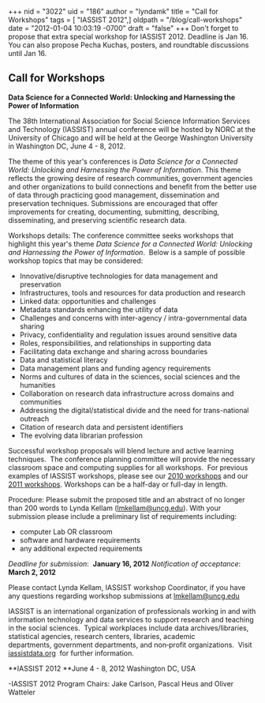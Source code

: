 +++
nid = "3022"
uid = "186"
author = "lyndamk"
title = "Call for Workshops"
tags = [ "IASSIST 2012",]
oldpath = "/blog/call-workshops"
date = "2012-01-04 10:03:19 -0700"
draft = "false"
+++
Don't forget to propose that extra special workshop for IASSIST 2012.
Deadline is Jan 16. You can also propose Pecha Kuchas, posters, and
roundtable discussions until Jan 16.

Call for Workshops
------------------

**Data Science for a Connected World: Unlocking and Harnessing the Power
of Information**

The 38th International Association for Social Science Information
Services and Technology (IASSIST) annual conference will be hosted by
NORC at the University of Chicago and will be held at the George
Washington University in Washington DC, June 4 - 8, 2012.

The theme of this year's conferences is *Data Science for a Connected
World: Unlocking and Harnessing the Power of Information*. This theme
reflects the growing desire of research communities, government agencies
and other organizations to build connections and benefit from the better
use of data through practicing good management, dissemination and
preservation techniques. Submissions are encouraged that offer
improvements for creating, documenting, submitting, describing,
disseminating, and preserving scientific research data.

Workshops details:
The conference committee seeks workshops that highlight this year's
theme *Data Science for a Connected World: Unlocking and Harnessing the
Power of Information*.  Below is a sample of possible workshop topics
that may be considered:

-   Innovative/disruptive technologies for data management and
    preservation
-   Infrastructures, tools and resources for data production and
    research
-   Linked data: opportunities and challenges
-   Metadata standards enhancing the utility of data
-   Challenges and concerns with inter-agency / intra-governmental data
    sharing
-   Privacy, confidentiality and regulation issues around sensitive data
-   Roles, responsibilities, and relationships in supporting data
-   Facilitating data exchange and sharing across boundaries
-   Data and statistical literacy
-   Data management plans and funding agency requirements
-   Norms and cultures of data in the sciences, social sciences and the
    humanities
-   Collaboration on research data infrastructure across domains and
    communities
-   Addressing the digital/statistical divide and the need for
    trans-national outreach
-   Citation of research data and persistent identifiers
-   The evolving data librarian profession

Successful workshop proposals will blend lecture and active learning
techniques.  The conference planning committee will provide the
necessary classroom space and computing supplies for all workshops.  For
previous examples of IASSIST workshops, please see our [2010
workshops](http://ciser.cornell.edu/IASSIST/workshops.shtm) and our
[2011
workshops](http://www.rdl.sfu.ca/IASSIST/index.php/Program/category/tuesday_workshops/).
Workshops can be a half-day or full-day in length.

Procedure: Please submit the proposed title and an abstract of no longer
than 200 words to Lynda Kellam (<lmkellam@uncg.edu>). With your
submission please include a preliminary list of requirements including:

-   computer Lab OR classroom
-   software and hardware requirements
-   any additional expected requirements

*Deadline for submission*:  **January 16, 2012**
*Notification of acceptance*: **March 2, 2012**

Please contact Lynda Kellam, IASSIST workshop Coordinator, if you have
any questions regarding workshop submissions at lmkellam@uncg.edu

IASSIST is an international organization of professionals working in and
with information technology and data services to support research and
teaching in the social sciences.  Typical workplaces include data
archives/libraries, statistical agencies, research
centers, libraries, academic departments, government departments, and
non‐profit organizations.  Visit
[iassistdata.org](http://www.iassistdata.org/ "iassistdata.org")  for
further information.

**IASSIST 2012
**June 4 - 8, 2012
Washington DC, USA

-IASSIST 2012 Program Chairs: Jake Carlson, Pascal Heus and Oliver
Watteler
